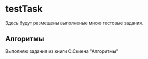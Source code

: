 # testTask
Здесь будут размещены выполненые мною тестовые задания.

## Алгоритмы

Выполняю задания из книги С.Скиена "Алгоритмы"
